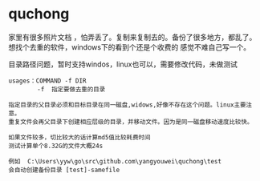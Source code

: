 # quchong


家里有很多照片文档 ，怕弄丢了。复制来复制去的。备份了很多地方，都乱了。想找个去重的软件，windows下的看到个还是个收费的
感觉不难自己写一个。

目录路径问题，暂时支持windos，linux也可以，需要修改代码，未做测试

    usages：COMMAND -f DIR
            -f  指定要做去重的目录

    指定目录的父目录必须和目标目录在同一磁盘,widows,好像不存在这个问题。linux主要注意。
    重复文件会再父目录下创建相应层级的目录，并移动文件。因为是同一磁盘移动速度比较快。
    
    如果文件较多，切比较大的话计算md5值比较耗费时间
    测试计算单个8.32G的文件大概24s
    
    例如  C:\Users\yyw\go\src\github.com\yangyouwei\quchong\test
    会自动创建备份目录 [test]-samefile
    